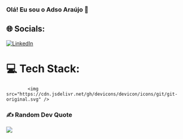### Olá! Eu sou o Adso Araújo 👋

## 🌐 Socials:
[![LinkedIn](https://img.shields.io/badge/LinkedIn-%230077B5.svg?logo=linkedin&logoColor=white)](https://www.linkedin.com/in/adso-araujo/) 

# 💻 Tech Stack:

            
            <img src="https://cdn.jsdelivr.net/gh/devicons/devicon/icons/git/git-original.svg" />
          
          
          


### ✍️ Random Dev Quote
![](https://quotes-github-readme.vercel.app/api?type=vetical&theme=tokyonight)

